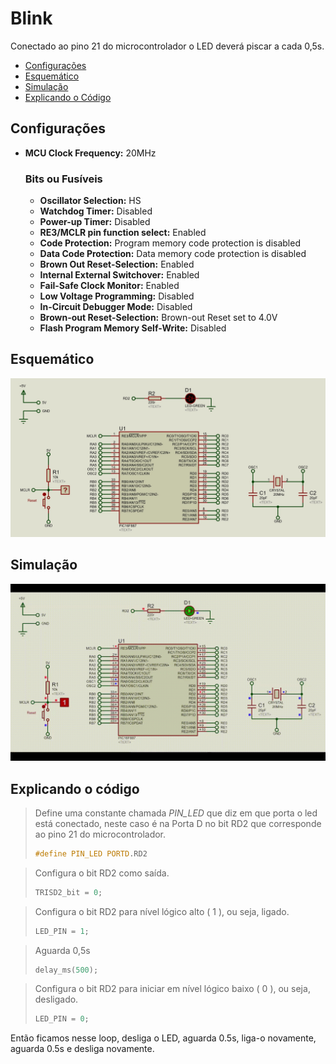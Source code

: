 # Blink
Conectado ao pino 21 do microcontrolador o LED deverá piscar a cada 0,5s.

- [Configurações](#configurações)
- [Esquemático](#esquemático)
- [Simulação](#simulação)
- [Explicando o Código](#explicando-o-código)

## Configurações
- **MCU Clock Frequency:** 20MHz
    ### Bits ou Fusíveis
    - **Oscillator Selection:** HS
    - **Watchdog Timer:** Disabled
    - **Power-up Timer:** Disabled
    - **RE3/MCLR pin function select:** Enabled
    - **Code Protection:** Program memory code protection is disabled
    - **Data Code Protection:** Data memory code protection is disabled
    - **Brown Out Reset-Selection:** Enabled
    - **Internal External Switchover:** Enabled
    - **Fail-Safe Clock Monitor:** Enabled
    - **Low Voltage Programming:** Disabled
    - **In-Circuit Debugger Mode:** Disabled
    - **Brown-out Reset-Selection:** Brown-out Reset set to 4.0V
    - **Flash Program Memory Self-Write:** Disabled

## Esquemático
![Schematic](schematic.jpg)

## Simulação
![Simulation](simulation.gif)

## Explicando o código
>Define uma constante chamada *PIN_LED* que diz em que porta o led está conectado, neste caso é na Porta D no bit RD2 que corresponde ao pino 21 do microcontrolador.
>
>```c
>#define PIN_LED PORTD.RD2
>```


>Configura o bit RD2 como saída.
>```c
>TRISD2_bit = 0;
>```

>Configura o bit RD2 para nível lógico alto ( 1 ), ou seja, ligado.
>```c
>LED_PIN = 1;
>```

>Aguarda 0,5s
>```c
>delay_ms(500);
>```

>Configura o bit RD2 para iniciar em nível lógico baixo ( 0 ), ou seja, desligado.
>```c
>LED_PIN = 0;
>```


Então ficamos nesse loop, desliga o LED, aguarda 0.5s, liga-o novamente, aguarda 0.5s e desliga novamente.




